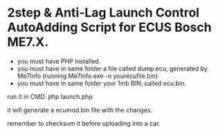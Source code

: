 2step & Anti-Lag Launch Control AutoAdding Script for ECUS Bosch ME7.X.
===========

- you must have PHP installed.
- you must have in same folder a file called dump.ecu, generated by Me7Info (running Me7Info.exe -n yourecufile.bin)
- you must have in same folder your 1mb BIN, called ecu.bin.

run it in CMD: php launch.php

it will generate a ecumod.bin file with the changes.

remember to checksum it before uploading into a car.
